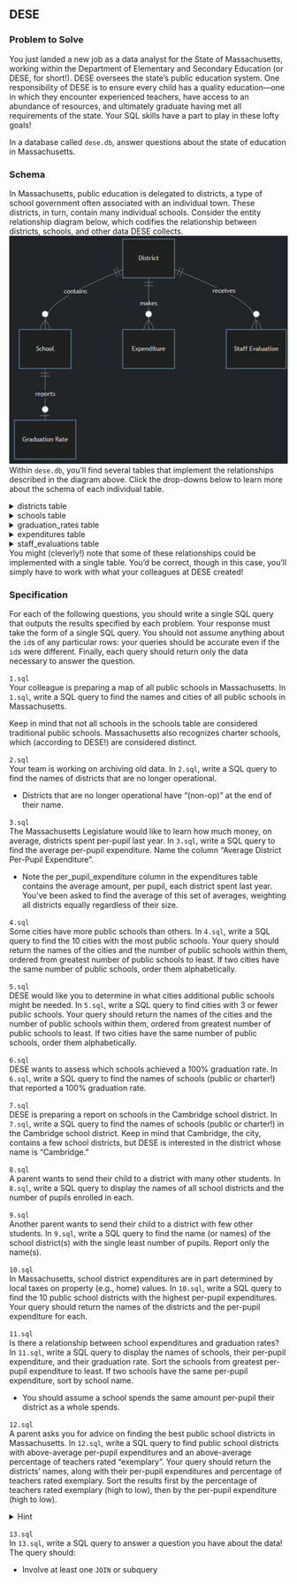 ## DESE  
### Problem to Solve
You just landed a new job as a data analyst for the State of Massachusetts, working within the Department of Elementary and Secondary Education (or DESE, for short!). DESE oversees the state’s public education system. One responsibility of DESE is to ensure every child has a quality education—one in which they encounter experienced teachers, have access to an abundance of resources, and ultimately graduate having met all requirements of the state. Your SQL skills have a part to play in these lofty goals!

In a database called `dese.db`, answer questions about the state of education in Massachusetts.

### Schema
In Massachusetts, public education is delegated to districts, a type of school government often associated with an individual town. These districts, in turn, contain many individual schools. Consider the entity relationship diagram below, which codifies the relationship between districts, schools, and other data DESE collects.  
![dese](image.png)  
Within `dese.db`, you’ll find several tables that implement the relationships described in the diagram above. Click the drop-downs below to learn more about the schema of each individual table.
<details>
<summary>districts table</summary>
The `districts` table contains the following columns:

- `id`, which is the ID of the district
- `name`, which is the name of the district
- `type`, which denotes the type of district. In Massachusetts, there are public school districts (denoted “Public School District”) and charter districts (denoted “Charter District”). No need to learn the difference, though you can do so from Wikipedia if curious!
- `city`, which is the city in which the district is located
- `state`, which is the state in which the district is located
- `zip`, which is the ZIP Code in which the district is located
</details>

<details>
<summary>schools table</summary>
The `schools` table contains the following columns:

- `id`, which is the ID of the school
- `district_id`, which is the ID of the district to which the school belongs
- `name`, which is the name of the school
- `type`, which denotes the type of school. In Massachusetts, there are public schools (denoted “Public School”) and charter schools (denoted “Charter School”). No need to learn the difference, though you can do so from Wikipedia if curious!
- `city`, which is the city in which the school is located
- `state`, which is the state in which the school is located
- `zip`, which is the ZIP Code in which the school is located
</details>

<details>
<summary>graduation_rates table</summary>
The `graduation_rates` table contains the following columns:

- `id`, which is the ID of the graduation rate
- `school_id`, which is the ID of the school with which the graduation is associated
- `graduated`, which is the percentage of students, 0–100, who graduated on time
- `dropped`, which is the percentage of students, 0–100, who dropped out of school before graduation
- `excluded`, which is the percentage of students, 0–100, who were “excluded” (i.e., expelled)
</details>

<details>
<summary>expenditures table</summary>
The `expenditures` table contains the following columns:

- `id`, which is the ID of the expenditure
- `district_id`, which is the ID of the district with which the expenditure is associated
- `pupils`, which is the number of pupils attending the given district
- `per_pupil_expenditure`, which is the amount of money spent, in dollars, on each student attending the district
</details>

<details>
<summary>staff_evaluations table</summary>
The `staff_evaluations` table contains the following columns:

- `id`, which is the ID of the evaluation report
- `district_id`, which is the ID of the district with which the evaluation is associated
- `evaluated`, which is the percentage of district staff, 0–100, formally evaluated
- `exemplary`, which is the percentage of district staff, 0–100, evaluated as “exemplary”
- `proficient`, which is the percentage of district staff, 0–100, evaluated as “proficient”
- `needs_improvement`, which is the percentage of district staff, 0–100, evaluated as “needing improvement”
- `unsatisfactory`, which is the percentage of district staff, 0–100, evaluated as “unsatisfactory”
</details>
You might (cleverly!) note that some of these relationships could be implemented with a single table. You’d be correct, though in this case, you’ll simply have to work with what your colleagues at DESE created!

### Specification
For each of the following questions, you should write a single SQL query that outputs the results specified by each problem. Your response must take the form of a single SQL query. You should not assume anything about the `id`s of any particular rows: your queries should be accurate even if the `id`s were different. Finally, each query should return only the data necessary to answer the question.

`1.sql`  
Your colleague is preparing a map of all public schools in Massachusetts. In `1.sql`, write a SQL query to find the names and cities of all public schools in Massachusetts.

Keep in mind that not all schools in the schools table are considered traditional public schools. Massachusetts also recognizes charter schools, which (according to DESE!) are considered distinct.

`2.sql`  
Your team is working on archiving old data. In `2.sql`, write a SQL query to find the names of districts that are no longer operational.

- Districts that are no longer operational have “(non-op)” at the end of their name.

`3.sql`  
The Massachusetts Legislature would like to learn how much money, on average, districts spent per-pupil last year. In `3.sql`, write a SQL query to find the average per-pupil expenditure. Name the column “Average District Per-Pupil Expenditure”.

- Note the per_pupil_expenditure column in the expenditures table contains the average amount, per pupil, each district spent last year. You’ve been asked to find the average of this set of averages, weighting all districts equally regardless of their size.

`4.sql`  
Some cities have more public schools than others. In `4.sql`, write a SQL query to find the 10 cities with the most public schools. Your query should return the names of the cities and the number of public schools within them, ordered from greatest number of public schools to least. If two cities have the same number of public schools, order them alphabetically.

`5.sql`  
DESE would like you to determine in what cities additional public schools might be needed. In `5.sql`, write a SQL query to find cities with 3 or fewer public schools. Your query should return the names of the cities and the number of public schools within them, ordered from greatest number of public schools to least. If two cities have the same number of public schools, order them alphabetically.

`6.sql`  
DESE wants to assess which schools achieved a 100% graduation rate. In `6.sql`, write a SQL query to find the names of schools (public or charter!) that reported a 100% graduation rate.

`7.sql`  
DESE is preparing a report on schools in the Cambridge school district. In `7.sql`, write a SQL query to find the names of schools (public or charter!) in the Cambridge school district. Keep in mind that Cambridge, the city, contains a few school districts, but DESE is interested in the district whose name is “Cambridge.”

`8.sql`  
A parent wants to send their child to a district with many other students. In `8.sql`, write a SQL query to display the names of all school districts and the number of pupils enrolled in each.

`9.sql`  
Another parent wants to send their child to a district with few other students. In `9.sql`, write a SQL query to find the name (or names) of the school district(s) with the single least number of pupils. Report only the name(s).

`10.sql`  
In Massachusetts, school district expenditures are in part determined by local taxes on property (e.g., home) values. In `10.sql`, write a SQL query to find the 10 public school districts with the highest per-pupil expenditures. Your query should return the names of the districts and the per-pupil expenditure for each.

`11.sql`  
Is there a relationship between school expenditures and graduation rates? In `11.sql`, write a SQL query to display the names of schools, their per-pupil expenditure, and their graduation rate. Sort the schools from greatest per-pupil expenditure to least. If two schools have the same per-pupil expenditure, sort by school name.

- You should assume a school spends the same amount per-pupil their district as a whole spends.

`12.sql`  
A parent asks you for advice on finding the best public school districts in Massachusetts. In `12.sql`, write a SQL query to find public school districts with above-average per-pupil expenditures and an above-average percentage of teachers rated “exemplary”. Your query should return the districts’ names, along with their per-pupil expenditures and percentage of teachers rated exemplary. Sort the results first by the percentage of teachers rated exemplary (high to low), then by the per-pupil expenditure (high to low).
<details>
<summary>Hint</summary>
You might find it helpful to know that subqueries can be inserted into most any part of a SQL query, including conditions. For instance, the following is valid SQL syntax:   

`SELECT "column" FROM "table"
WHERE "column" > (
    SELECT AVG("column")
    FROM "table"
);`  
</details>

`13.sql`  
In `13.sql`, write a SQL query to answer a question you have about the data! The query should:

- Involve at least one `JOIN` or subquery